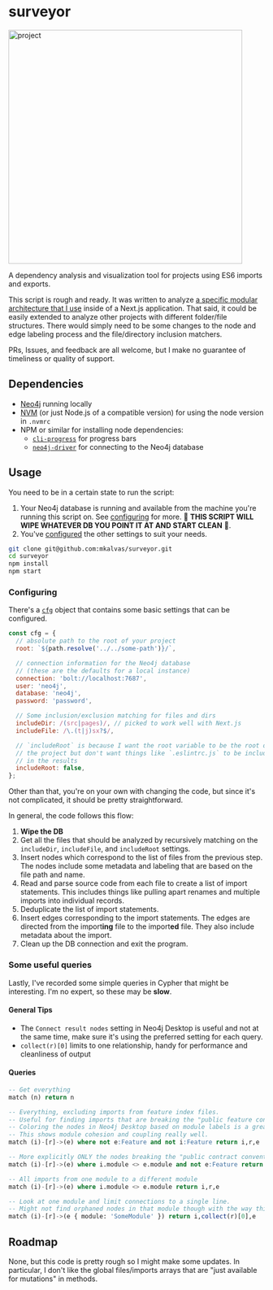 # surveyor

<img width="460" alt="project" src="https://user-images.githubusercontent.com/6921907/163902208-6b669e79-c5a9-4406-82f6-befa05643a94.png">

A dependency analysis and visualization tool for projects using ES6 imports and exports.

This script is rough and ready. It was written to analyze [a specific modular architecture that I use](https://mkalvas.com/blog/code-organization) inside of a Next.js application. That said, it could be easily extended to analyze other projects with different folder/file structures. There would simply need to be some changes to the node and edge labeling process and the file/directory inclusion matchers.

PRs, Issues, and feedback are all welcome, but I make no guarantee of timeliness or quality of support.

## Dependencies

- [Neo4j](https://neo4j.com) running locally
- [NVM](https://github.com/nvm-sh/nvm) (or just Node.js of a compatible version) for using the node version in `.nvmrc`
- NPM or similar for installing node dependencies:
  - [`cli-progress`](https://github.com/npkgz/cli-progress) for progress bars
  - [`neo4j-driver`](https://github.com/neo4j/neo4j-javascript-driver) for connecting to the Neo4j database

## Usage

You need to be in a certain state to run the script:

1. Your Neo4j database is running and available from the machine you're running this script on. See [configuring](#configuring) for more. 🚨 **THIS SCRIPT WILL WIPE WHATEVER DB YOU POINT IT AT AND START CLEAN** 🚨.
2. You've [configured](#configuring) the other settings to suit your needs.

```sh
git clone git@github.com:mkalvas/surveyor.git
cd surveyor
npm install
npm start
```

### Configuring

There's a [`cfg`](./index.js#L7) object that contains some basic settings that can be configured.

```js
const cfg = {
  // absolute path to the root of your project
  root: `${path.resolve('../../some-path')}/`,

  // connection information for the Neo4j database
  // (these are the defaults for a local instance)
  connection: 'bolt://localhost:7687',
  user: 'neo4j',
  database: 'neo4j',
  password: 'password',

  // Some inclusion/exclusion matching for files and dirs
  includeDir: /(src|pages)/, // picked to work well with Next.js
  includeFile: /\.(t|j)sx?$/,

  // `includeRoot` is because I want the root variable to be the root of
  // the project but don't want things like `.eslintrc.js` to be included
  // in the results
  includeRoot: false,
};
```

Other than that, you're on your own with changing the code, but since it's not complicated, it should be pretty straightforward.

In general, the code follows this flow:

1. **Wipe the DB**
2. Get all the files that should be analyzed by recursively matching on the `includeDir`, `includeFile`, and `includeRoot` settings.
3. Insert nodes which correspond to the list of files from the previous step. The nodes include some metadata and labeling that are based on the file path and name.
4. Read and parse source code from each file to create a list of import statements. This includes things like pulling apart renames and multiple imports into individual records.
5. Deduplicate the list of import statements.
6. Insert edges corresponding to the import statements. The edges are directed from the import**ing** file to the import**ed** file. They also include metadata about the import.
7. Clean up the DB connection and exit the program.

### Some useful queries

Lastly, I've recorded some simple queries in Cypher that might be interesting. I'm no expert, so these may be **slow**.

#### General Tips

- The `Connect result nodes` setting in Neo4j Desktop is useful and not at the same time, make sure it's using the preferred setting for each query.
- `collect(r)[0]` limits to one relationship, handy for performance and cleanliness of output

#### Queries

```sql
-- Get everything
match (n) return n

-- Everything, excluding imports from feature index files.
-- Useful for finding imports that are breaking the "public feature contract convention".
-- Coloring the nodes in Neo4j Desktop based on module labels is a great way to see this.
-- This shows module cohesion and coupling really well.
match (i)-[r]->(e) where not e:Feature and not i:Feature return i,r,e

-- More explicitly ONLY the nodes breaking the "public contract convention"
match (i)-[r]->(e) where i.module <> e.module and not e:Feature return i,r,e

-- All imports from one module to a different module
match (i)-[r]->(e) where i.module <> e.module return i,r,e

-- Look at one module and limit connections to a single line.
-- Might not find orphaned nodes in that module though with the way this is queried.
match (i)-[r]->(e { module: 'SomeModule' }) return i,collect(r)[0],e
```

## Roadmap

None, but this code is pretty rough so I might make some updates. In particular, I don't like the global files/imports arrays that are "just available for mutations" in methods.
